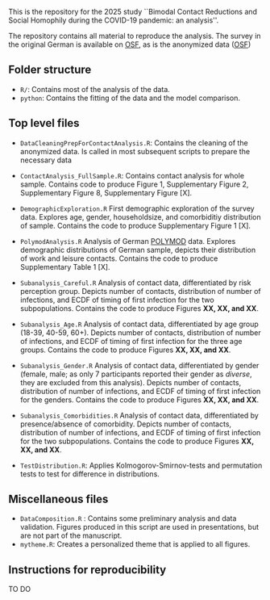This is the repository for the 2025 study ``Bimodal Contact Reductions and Social Homophily during the COVID-19 pandemic: an analysis''.

The repository contains all material to reproduce the analysis.
The survey in the original German is available on [OSF](https://osf.io/rtjzu), as is the anonymized data ([OSF](https://osf.io/7vzgd/))

## Folder structure

-   `R/`: Contains most of the analysis of the data.
-   `python`: Contains the fitting of the data and the model comparison.

## Top level files

- `DataCleaningPrepForContactAnalysis.R`: Contains the cleaning of the anonymized data. Is called in most subsequent scripts to prepare the necessary data

- `ContactAnalysis_FullSample.R`: Contains contact analysis for whole sample. Contains code to produce Figure 1, Supplementary Figure 2, Supplementary Figure 8, Supplementary Figure  [X].

- `DemographicExploration.R` First demographic exploration of the survey data. Explores age, gender, householdsize, and comorbiditiy distribution of sample. Contains the code to produce Supplementary Figure 1 [X].

- `PolymodAnalysis.R` Analysis of German [POLYMOD](https://doi.org/10.1371/journal.pmed.0050074) data. Explores demographic distributions of German sample, depicts their distribution of work and leisure contacts. Contains the code to produce Supplementary Table 1 [X].

- `Subanalysis_Careful.R` Analysis of contact data, differentiated by risk perception group. Depicts number of contacts, distribution of number of infections, and ECDF of timing of first infection for the two subpopulations. Contains the code to produce Figures **XX, XX, and XX**.

- `Subanalysis_Age.R` Analysis of contact data, differentiated by age group (18-39, 40-59, 60+). Depicts number of contacts, distribution of number of infections, and ECDF of timing of first infection for the three age groups. Contains the code to produce Figures **XX, XX, and XX**.

- `Subanalysis_Gender.R` Analysis of contact data, differentiated by gender (female, male; as only 7 participants reported their gender as *diverse*, they are excluded from this analysis). Depicts number of contacts, distribution of number of infections, and ECDF of timing of first infection for the genders. Contains the code to produce Figures **XX, XX, and XX**.

- `Subanalysis_Comorbidities.R` Analysis of contact data, differentiated by presence/absence of comorbidity. Depicts number of contacts, distribution of number of infections, and ECDF of timing of first infection for the two subpopulations. Contains the code to produce Figures **XX, XX, and XX**.

- `TestDistribution.R`: Applies Kolmogorov-Smirnov-tests and permutation tests to test for difference in distributions. 

## Miscellaneous files
- `DataComposition.R` : Contains some preliminary analysis and data validation. Figures produced in this script are used in presentations, but are not part of the manuscript.
- `mytheme.R`: Creates a personalized theme that is applied to all figures. 

## Instructions for reproducibility

TO DO
